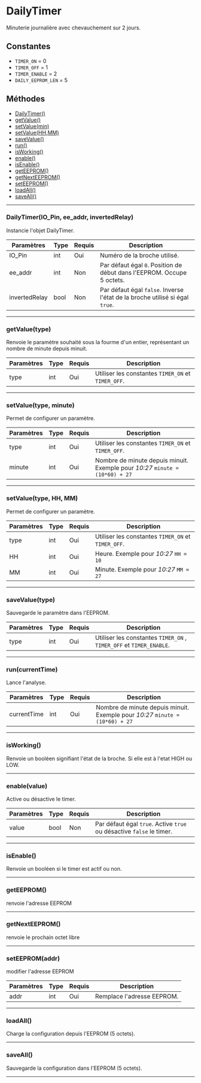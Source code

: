 # DailyTimer
Minuterie journalière avec chevauchement sur 2 jours.

## Constantes
 * `TIMER_ON` = 0
 * `TIMER_OFF` = 1
 * `TIMER_ENABLE` = 2
 * `DAILY_EEPROM_LEN`  = 5

## Méthodes
* [DailyTimer()](https://github.com/artnod78/Terrarium/wiki/DailyTimer#dailytimerio_pin-ee_addr-invertedrelay)
* [getValue()](https://github.com/artnod78/Terrarium/wiki/DailyTimer#getvaluetype)
* [setValue(min)](https://github.com/artnod78/Terrarium/wiki/DailyTimer#setvaluetype-minute)
* [setValue(HH,MM)](https://github.com/artnod78/Terrarium/wiki/DailyTimer#setvaluetype-hh-mm)
* [saveValue()](https://github.com/artnod78/Terrarium/wiki/DailyTimer#savevaluetype)
* [run()](https://github.com/artnod78/Terrarium/wiki/DailyTimer#runcurrenttime)
* [isWorking()](https://github.com/artnod78/Terrarium/wiki/DailyTimer#isworking)
* [enable()](https://github.com/artnod78/Terrarium/wiki/DailyTimer#enablevalue)
* [isEnable()](https://github.com/artnod78/Terrarium/wiki/DailyTimer#isenable)
* [getEEPROM()](https://github.com/artnod78/Terrarium/wiki/DailyTimer#geteeprom)
* [getNextEEPROM()](https://github.com/artnod78/Terrarium/wiki/DailyTimer#getnexteeprom)
* [setEEPROM()](https://github.com/artnod78/Terrarium/wiki/DailyTimer#seteepromaddr)
* [loadAll()](https://github.com/artnod78/Terrarium/wiki/DailyTimer#loadall)
* [saveAll()](https://github.com/artnod78/Terrarium/wiki/DailyTimer#saveall)

-------------

### DailyTimer(IO_Pin, ee_addr, invertedRelay)
 Instancie l'objet DailyTimer.
 
Paramètres	  | Type | Requis | Description
------------- | ---- | ------ | -----------
IO_Pin		  | int  | Oui	  | Numéro de la broche utilisé.
ee_addr	      | int  | Non	  | Par défaut égal `0`. Position de début dans l'EEPROM. Occupe 5 octets.
invertedRelay | bool | Non	  | Par défaut égal `false`. Inverse l'état de la broche utilisé si égal `true`.


-------------

### getValue(type)
Renvoie le paramètre souhaité sous la fourme d'un entier, représentant un nombre de minute depuis minuit.

Paramètres | Type | Requis | Description
---------- | ---- | ------ | -----------
type	   | int  | Oui	   | Utiliser les constantes `TIMER_ON` et `TIMER_OFF`.


-------------

### setValue(type, minute)
Permet de configurer un paramètre.

Paramètres | Type | Requis | Description
---------- | ---- | ------ | -----------
type	   | int  | Oui	   | Utiliser les constantes `TIMER_ON` et `TIMER_OFF`.
minute	   | int  | Oui	   | Nombre de minute depuis minuit. Exemple pour *10:27* `minute = (10*60) + 27`


-------------

### setValue(type, HH, MM)
Permet de configurer un paramètre.

Paramètres | Type | Requis | Description
---------- | ---- | ------ | -----------
type	   | int  | Oui	   | Utiliser les constantes `TIMER_ON` et `TIMER_OFF`.
HH	   	   | int  | Oui	   | Heure. Exemple pour *10:27* `HH = 10`
MM	       | int  | Oui	   | Minute. Exemple pour *10:27* `MM = 27`


-------------

### saveValue(type)
Sauvegarde le paramètre dans l'EEPROM.

Paramètres | Type | Requis | Description
---------- | ---- | ------ | -----------
type	   | int  | Oui	   | Utiliser les constantes `TIMER_ON` , `TIMER_OFF` et `TIMER_ENABLE`.


-------------

### run(currentTime)
Lance l'analyse.

Paramètres	  | Type | Requis | Description
------------- | ---- | ------ | -----------
currentTime	  | int  | Oui	  | Nombre de minute depuis minuit. Exemple pour *10:27* `minute = (10*60) + 27`


-------------

### isWorking()
Renvoie un booléen signifiant l'état de la broche. Si elle est à l'etat HIGH ou LOW.


-------------

### enable(value)
Active ou désactive le timer.

Paramètres	  | Type | Requis | Description
------------- | ---- | ------ | -----------
value		  | bool | Non	  | Par défaut égal `true`. Active `true` ou désactive `false` le timer.


-------------

### isEnable()
Renvoie un booléen si le timer est actif ou non.


-------------

### getEEPROM()
renvoie l'adresse EEPROM


-------------

### getNextEEPROM()
renvoie le prochain octet libre


-------------

### setEEPROM(addr)
modifier l'adresse EEPROM

Paramètres	  | Type | Requis | Description
------------- | ---- | ------ | -----------
addr		  | int  | Oui	  | Remplace l'adresse EEPROM.


-------------

### loadAll()
Charge la configuration depuis l'EEPROM (5 octets).


-------------

### saveAll()
Sauvegarde la configuration dans l'EEPROM (5 octets).


-------------
